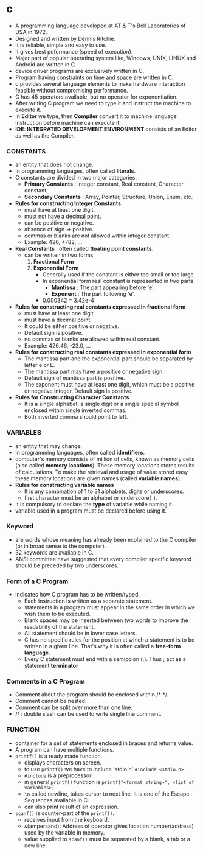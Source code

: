 # c
* A programming language developed at AT & T's Bell Laboratories of USA in 1972.
* Designed and written by Dennis Ritchie.
* It is reliable, simple and easy to use.
* It gives best peformance (speed of execution).
* Major part of popular operating system like, Windows, UNIX, LINUX and Android are written in C.
* device driver programs are exclusively written in C.
* Program having constraints on time and space are written in C.
* c provides several language elements to make hardware interaction feasible without compromising performance.
* C has 45 operators available, but no operator for exponentiation. 
* After writing C program we need to type it and instruct the machine to execute it.
* In **Editor** we type, then **Compiler** convert it to machine language instruction before machine can execute it.
* **IDE: INTEGRATED DEVELOPMENT ENVIRONMENT** consists of an Editor as well as the Compiler.

### CONSTANTS
* an entity that does not change. 
* In programming languages, often called **literals**.
* C constants are divided in two major categories.
    * **Primary Constants** : Integer constant, Real constant, Character constant
    * **Secondary Constants** : Array, Pointer, Structure, Union, Enum, etc.
* **Rules for constructing Integer Constants** 
    * must have at least one digit.
    * must not have a decimal point.
    * can be positive or negative.
    * absence of sign => positive.
    * commas or blanks are not allowed within integer constant.
    * Example: 426, +782, ...
* **Real Constants** : often called **floating point constants**.
    * can be written in two forms
        1. **Fractional Form** 
        2. **Exponential Form**
            * Generally used if the constant is either too small or too large.
            * In exponential form real constant is represented in two parts
                * **Mantissa** : The part appearing before 'e'.
                * **Exponent** : The part following 'e'.
            * 0.000342 = 3.42e-4
* **Rules for constructing real constants expressed in fractional form**
    * must have at least one digit.
    * must have a decimal point.
    * It could be either positive or negative.
    * Default sign is positive.
    * no commas or blanks are allowed within real constant.
    * Example: 426.46, -23.0, ...
* **Rules for constructing real constants expressed in exponential form**
    * The mantissa part and the exponential part should be separated by letter e or E.
    * The mantissa part may have a positive or negative sign.
    * Default sign of mantissa part is positive.
    * The exponent must have at least one digit, which must be a positive or negative integer. Default sign is positive.
* **Rules for Constructing Character Constants**
    * It is a single alphabet, a single digit or a single special symbol enclosed within single inverted commas.
    * Both inverted comma should point to left.

### VARIABLES
* an entity that may change.
* In programming languages, often called **identifiers**.
* computer's memory consists of million of cells, known as memory cells (also called **memory locations**). These memory locations stores results of calculations. To make the retrieval and usage of value stored easy these memory locations are given names (called **variable names**).
* **Rules for constructing variable names**
    * It is any combination of 1 to 31 alphabets, digits or underscores.
    * first character must be an alphabet or underscore(_).
* It is compulsory to declare the **type** of variable while naming it.
* variable used in a program must be declared before using it.

### Keyword
* are words whose meaning has already been explained to the C compiler (or in broad sense to the computer).
* 32 keywords are available in C.
* ANSI committee have suggested that every compiler specific keyword should be preceded by two underscores.

### Form of a C Program
* indicates how C program has to be written/typed.
    * Each instruction is written as a separate statement.
    * statements in a program must appear in the same order in which we wish them to be executed.
    * Blank spaces may be inserted between two words to improve the readability of the statement.
    * All statement should be in lower case letters.
    * C has no specific rules for the position at which a statement is to be written in a given line. That's why it is often called a **free-form language**.
    * Every C statement must end with a semicolon (;). Thus ; act as a statement **terminator**

### Comments in a C Program
* Comment about the program should be enclosed within /*  */.
* Comment cannot be nested.
* Comment can be split over more than one line.
* // : double slash can be used to write single line comment.

### FUNCTION
* container for a set of statements enclosed in braces and returns value.
* A program can have multiple functions. 
* `printf()` is a ready made function.
    * displays characters on screen.
    * to use `printf()` we have to include 'stdio.h'
    ```#include <stdio.h>```
    * `#include` is a preprocessor
    * in general `printf()` function is
    ```printf("<format string>", <list of variables>)```
    * `\n` called newline, takes cursor to next line. It is one of the Escape Sequences available in C.
    * can also print result of an expression.
* `scanf()` is counter-part of the `printf()`.
    * receives input from the keyboard.
    * `&`(ampersand): Address of operator gives location number(address) used by the variable in memory.
    * value supplied to `scanf()` must be separated by a blank, a tab or a new line.
